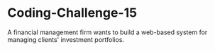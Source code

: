 # Coding-Challenge-15
A financial management firm wants to build a web-based system for managing clients' investment portfolios.
